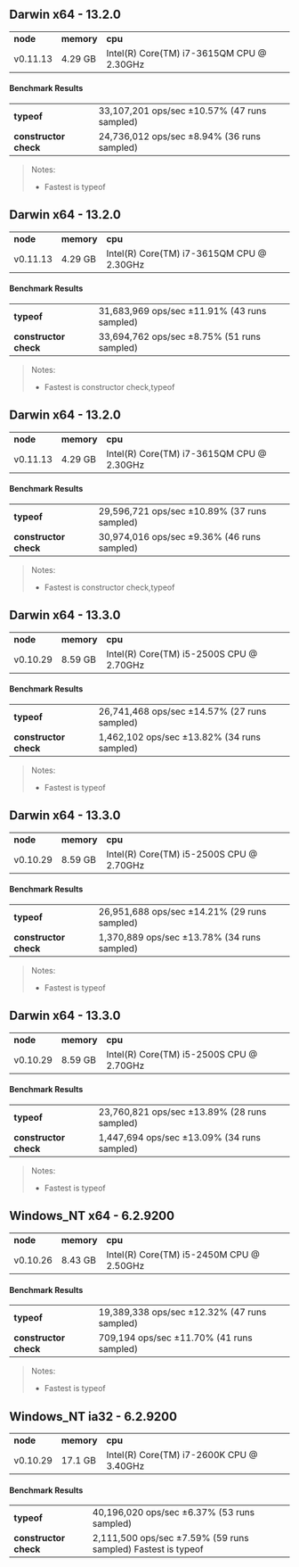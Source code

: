 Darwin x64 - 13.2.0
-----

<table><tr><td><b>node</b></td><td><b>memory</b></td><td><b>cpu</b></td></tr><tr><td>v0.11.13</td><td>4.29 GB</td><td>Intel(R) Core(TM) i7-3615QM CPU @ 2.30GHz</td></tr></table>

#### Benchmark Results ####

<table><tr><td><b>typeof</b></td><td>33,107,201 ops/sec ±10.57% (47 runs sampled)
</td></tr><tr><td><b>constructor check</b></td><td>24,736,012 ops/sec ±8.94% (36 runs sampled)
</td></tr></table>

> Notes:
> - Fastest is typeof


Darwin x64 - 13.2.0
-----

<table><tr><td><b>node</b></td><td><b>memory</b></td><td><b>cpu</b></td></tr><tr><td>v0.11.13</td><td>4.29 GB</td><td>Intel(R) Core(TM) i7-3615QM CPU @ 2.30GHz</td></tr></table>

#### Benchmark Results ####

<table><tr><td><b>typeof</b></td><td>31,683,969 ops/sec ±11.91% (43 runs sampled)
</td></tr><tr><td><b>constructor check</b></td><td>33,694,762 ops/sec ±8.75% (51 runs sampled)
</td></tr></table>

> Notes:
> - Fastest is constructor check,typeof


Darwin x64 - 13.2.0
-----

<table><tr><td><b>node</b></td><td><b>memory</b></td><td><b>cpu</b></td></tr><tr><td>v0.11.13</td><td>4.29 GB</td><td>Intel(R) Core(TM) i7-3615QM CPU @ 2.30GHz</td></tr></table>

#### Benchmark Results ####

<table><tr><td><b>typeof</b></td><td>29,596,721 ops/sec ±10.89% (37 runs sampled)
</td></tr><tr><td><b>constructor check</b></td><td>30,974,016 ops/sec ±9.36% (46 runs sampled)
</td></tr></table>

> Notes:
> - Fastest is constructor check,typeof


Darwin x64 - 13.3.0
-----

<table><tr><td><b>node</b></td><td><b>memory</b></td><td><b>cpu</b></td></tr><tr><td>v0.10.29</td><td>8.59 GB</td><td>Intel(R) Core(TM) i5-2500S CPU @ 2.70GHz</td></tr></table>

#### Benchmark Results ####

<table><tr><td><b>typeof</b></td><td>26,741,468 ops/sec ±14.57% (27 runs sampled)
</td></tr><tr><td><b>constructor check</b></td><td>1,462,102 ops/sec ±13.82% (34 runs sampled)
</td></tr></table>

> Notes:
> - Fastest is typeof


Darwin x64 - 13.3.0
-----

<table><tr><td><b>node</b></td><td><b>memory</b></td><td><b>cpu</b></td></tr><tr><td>v0.10.29</td><td>8.59 GB</td><td>Intel(R) Core(TM) i5-2500S CPU @ 2.70GHz</td></tr></table>

#### Benchmark Results ####

<table><tr><td><b>typeof</b></td><td>26,951,688 ops/sec ±14.21% (29 runs sampled)
</td></tr><tr><td><b>constructor check</b></td><td>1,370,889 ops/sec ±13.78% (34 runs sampled)
</td></tr></table>

> Notes:
> - Fastest is typeof


Darwin x64 - 13.3.0
-----

<table><tr><td><b>node</b></td><td><b>memory</b></td><td><b>cpu</b></td></tr><tr><td>v0.10.29</td><td>8.59 GB</td><td>Intel(R) Core(TM) i5-2500S CPU @ 2.70GHz</td></tr></table>

#### Benchmark Results ####

<table><tr><td><b>typeof</b></td><td>23,760,821 ops/sec ±13.89% (28 runs sampled)
</td></tr><tr><td><b>constructor check</b></td><td>1,447,694 ops/sec ±13.09% (34 runs sampled)
</td></tr></table>

> Notes:
> - Fastest is typeof


Windows_NT x64 - 6.2.9200
-----

<table><tr><td><b>node</b></td><td><b>memory</b></td><td><b>cpu</b></td></tr><tr><td>v0.10.26</td><td>8.43 GB</td><td>Intel(R) Core(TM) i5-2450M CPU @ 2.50GHz</td></tr></table>

#### Benchmark Results ####

<table><tr><td><b>typeof</b></td><td>19,389,338 ops/sec ±12.32% (47 runs sampled)
</td></tr><tr><td><b>constructor check</b></td><td>709,194 ops/sec ±11.70% (41 runs sampled)
</td></tr></table>

> Notes:
> - Fastest is typeof


Windows_NT ia32 - 6.2.9200
-----

<table><tr><td><b>node</b></td><td><b>memory</b></td><td><b>cpu</b></td></tr><tr><td>v0.10.29</td><td>17.1 GB</td><td>Intel(R) Core(TM) i7-2600K CPU @ 3.40GHz</td></tr></table>

#### Benchmark Results ####

<table><tr><td><b>typeof</b></td><td>40,196,020 ops/sec ±6.37% (53 runs sampled)
</td></tr><tr><td><b>constructor check</b></td><td>2,111,500 ops/sec ±7.59% (59 runs sampled)
Fastest is typeof
</td></tr>

